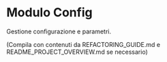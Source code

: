 # Modulo Config

Gestione configurazione e parametri.

(Compila con contenuti da REFACTORING_GUIDE.md e README_PROJECT_OVERVIEW.md se necessario)
